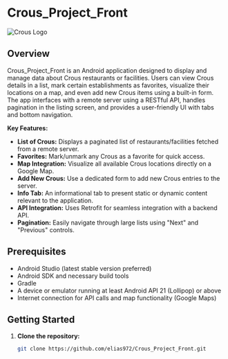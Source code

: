 # Crous_Project_Front

![Crous Logo](file:///C:/Users/Elias%20Ibrahim/Downloads/Logo_Crous_vectoris%C3%A9.svg)

## Overview

Crous_Project_Front is an Android application designed to display and manage data about Crous restaurants or facilities. Users can view Crous details in a list, mark certain establishments as favorites, visualize their locations on a map, and even add new Crous items using a built-in form. The app interfaces with a remote server using a RESTful API, handles pagination in the listing screen, and provides a user-friendly UI with tabs and bottom navigation.

**Key Features:**
- **List of Crous:** Displays a paginated list of restaurants/facilities fetched from a remote server.
- **Favorites:** Mark/unmark any Crous as a favorite for quick access.
- **Map Integration:** Visualize all available Crous locations directly on a Google Map.
- **Add New Crous:** Use a dedicated form to add new Crous entries to the server.
- **Info Tab:** An informational tab to present static or dynamic content relevant to the application.
- **API Integration:** Uses Retrofit for seamless integration with a backend API.
- **Pagination:** Easily navigate through large lists using "Next" and "Previous" controls.

## Prerequisites

- Android Studio (latest stable version preferred)
- Android SDK and necessary build tools
- Gradle
- A device or emulator running at least Android API 21 (Lollipop) or above
- Internet connection for API calls and map functionality (Google Maps)

## Getting Started

1. **Clone the repository:**
   ```bash
   git clone https://github.com/elias972/Crous_Project_Front.git


